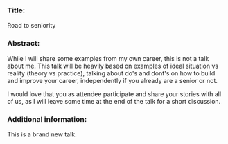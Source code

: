 ### Title:
Road to seniority

### Abstract:

While I will share some examples from my own career, this is not a talk about me. This talk will be heavily based on examples of ideal situation vs reality (theory vs practice), talking about do's and dont's on how to build and improve your career, independently if you already are a senior or not.

I would love that you as attendee participate and share your stories with all of us, as I will leave some time at the end of the talk for a short discussion.



### Additional information:

This is a brand new talk.
